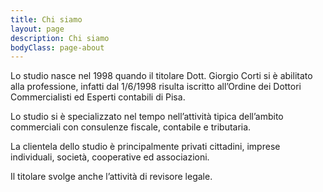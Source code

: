 ```yaml
---
title: Chi siamo
layout: page
description: Chi siamo
bodyClass: page-about
---
```


Lo studio nasce nel 1998 quando il titolare Dott. Giorgio Corti si è abilitato alla professione, infatti dal 1/6/1998 risulta iscritto all’Ordine dei Dottori Commercialisti ed Esperti contabili di Pisa.

Lo studio si è specializzato nel tempo nell’attività tipica dell’ambito commerciali con consulenze fiscale, contabile e tributaria.

La clientela dello studio è principalmente privati cittadini, imprese individuali, società, cooperative ed associazioni.

Il titolare svolge anche l’attività di revisore legale.
